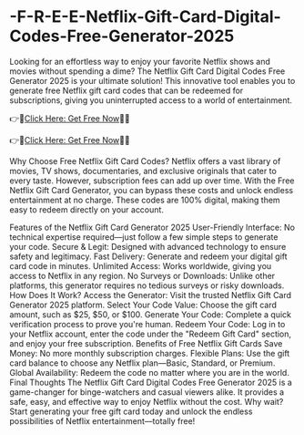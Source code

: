 # -F-R-E-E-Netflix-Gift-Card-Digital-Codes-Free-Generator-2025

Looking for an effortless way to enjoy your favorite Netflix shows and movies without spending a dime? The Netflix Gift Card Digital Codes Free Generator 2025 is your ultimate solution! This innovative tool enables you to generate free Netflix gift card codes that can be redeemed for subscriptions, giving you uninterrupted access to a world of entertainment.


👉📲[Click Here: Get Free Now](https://t.co/Dwzt4NCq3B)🔶🔷

👉📲[Click Here: Get Free Now](https://t.co/Dwzt4NCq3B)🔶🔷


Why Choose Free Netflix Gift Card Codes?
Netflix offers a vast library of movies, TV shows, documentaries, and exclusive originals that cater to every taste. However, subscription fees can add up over time. With the Free Netflix Gift Card Generator, you can bypass these costs and unlock endless entertainment at no charge. These codes are 100% digital, making them easy to redeem directly on your account.

Features of the Netflix Gift Card Generator 2025
User-Friendly Interface: No technical expertise required—just follow a few simple steps to generate your code.
Secure & Legit: Designed with advanced technology to ensure safety and legitimacy.
Fast Delivery: Generate and redeem your digital gift card code in minutes.
Unlimited Access: Works worldwide, giving you access to Netflix in any region.
No Surveys or Downloads: Unlike other platforms, this generator requires no tedious surveys or risky downloads.
How Does It Work?
Access the Generator: Visit the trusted Netflix Gift Card Generator 2025 platform.
Select Your Code Value: Choose the gift card amount, such as $25, $50, or $100.
Generate Your Code: Complete a quick verification process to prove you're human.
Redeem Your Code: Log in to your Netflix account, enter the code under the "Redeem Gift Card" section, and enjoy your free subscription.
Benefits of Free Netflix Gift Cards
Save Money: No more monthly subscription charges.
Flexible Plans: Use the gift card balance to choose any Netflix plan—Basic, Standard, or Premium.
Global Availability: Redeem the code no matter where you are in the world.
Final Thoughts
The Netflix Gift Card Digital Codes Free Generator 2025 is a game-changer for binge-watchers and casual viewers alike. It provides a safe, easy, and effective way to enjoy Netflix without the cost. Why wait? Start generating your free gift card today and unlock the endless possibilities of Netflix entertainment—totally free!
